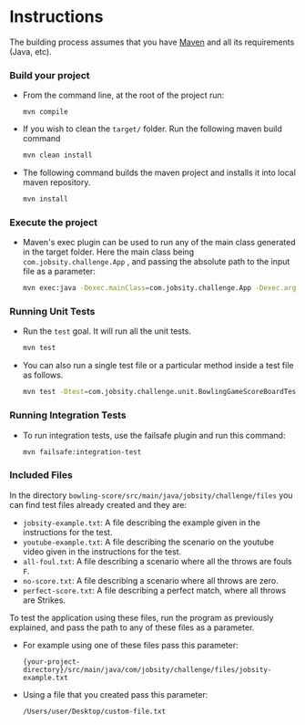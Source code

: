 Instructions
====================
The building process assumes that you have [Maven](https://maven.apache.org/) and all its requirements (Java, etc).

### Build your project
- From the command line, at the root of the project run:
	```
	mvn compile
	```

- If you wish to clean the  `target/`  folder. Run the following maven build command

	```bash
	mvn clean install
	```

- The following command builds the maven project and installs it into local maven repository.

	```bash
	mvn install
	```

### Execute the project

- Maven's exec plugin can be used to run any of the main class generated in the target folder. Here the main class being  `com.jobsity.challenge.App` , and passing the absolute path to the input file as a parameter:

	```bash
	mvn exec:java -Dexec.mainClass=com.jobsity.challenge.App -Dexec.args="path-to-the-input-file"
	```
### Running Unit Tests

- Run the  `test`  goal. It will run all the unit tests.

    ```bash
    mvn test
    ```

- You can also run a single test file or a particular method inside a test file as follows.

    ```bash
    mvn test -Dtest=com.jobsity.challenge.unit.BowlingGameScoreBoardTest#testMethodName

### Running Integration Tests
- To run integration tests, use the failsafe plugin and run this command:

    ```bash
    mvn failsafe:integration-test
    ```
  
  
### Included Files

In the directory `bowling-score/src/main/java/jobsity/challenge/files` you can find test
files already created and they are:

- `jobsity-example.txt`: A file describing the example given in the instructions for the test.
- `youtube-example.txt`: A file describing the scenario on the youtube video given in the instructions for the test.
- `all-foul.txt`: A file describing a scenario where all the throws are fouls `F`.
- `no-score.txt`: A file describing a scenario where all throws are zero.
- `perfect-score.txt`: A file describing a perfect match, where all throws are Strikes.

To test the application using these files, run the program as previously explained, and pass the path to any of these files as a parameter.

- For example using one of these files pass this parameter:

    `{your-project-directory}/src/main/java/com/jobsity/challenge/files/jobsity-example.txt` 

- Using a file that you created pass this parameter:

    `/Users/user/Desktop/custom-file.txt`